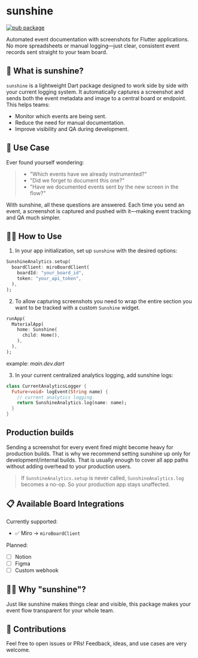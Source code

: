 # sunshine

[![pub package](https://img.shields.io/pub/v/sunshine.svg)](https://pub.dev/packages/sunshine)

Automated event documentation with screenshots for Flutter applications.
No more spreadsheets or manual logging—just clear, consistent event records sent straight to your team board.

## 🌅 What is sunshine?

`sunshine` is a lightweight Dart package designed to work side by side with your current logging system. It automatically captures a screenshot and sends both the event metadata and image to a central board or endpoint. This helps teams:

- Monitor which events are being sent.
- Reduce the need for manual documentation.
- Improve visibility and QA during development.

## 🔧 Use Case

Ever found yourself wondering:

> - "Which events have we already instrumented?"
> - "Did we forget to document this one?"
> - "Have we documented events sent by the new screen in the flow?"

With sunshine, all these questions are answered. Each time you send an event, a screenshot is captured and pushed with it—making event tracking and QA much simpler.

## 🧑‍💻 How to Use

1. In your app initialization, set up `sunshine` with the desired options:

```dart
SunshineAnalytics.setup(
  boardClient: miroBoardClient(
    boardId: "your_board_id",
    token: "your_api_token",
  ),
);
```

2. To allow capturing screenshots you need to wrap the entire section you want to be tracked with a custom `Sunshine` widget.

```dart
runApp(
  MaterialApp(
    home: Sunshine(
      child: Home(),
    ),
  ),
);
```
example: _main.dev.dart_

3. In your current centralized analytics logging, add sunshine logs:

```dart
class CurrentAnalyticsLogger {
  Future<void> logEvent(String name) {
    // current analytics logging.
    return SunshineAnalytics.log(name: name);
  }
}
```

## Production builds

Sending a screenshot for every event fired might become heavy for production builds. That is why we recommend setting sunshine up only for development/internal builds. That is usually enough to cover all app paths without adding overhead to your production users.

> If `SunshineAnalytics.setup` is never called, `SunshineAnalytics.log` becomes a no-op. So your production app stays unaffected.

## 📋 Available Board Integrations

Currently supported:

- ✅ Miro → `miroBoardClient`

Planned:

- [ ] Notion
- [ ] Figma
- [ ] Custom webhook

## 🙋‍♂️ Why "sunshine"?

Just like sunshine makes things clear and visible, this package makes your event flow transparent for your whole team.

## 👏 Contributions

Feel free to open issues or PRs! Feedback, ideas, and use cases are very welcome.